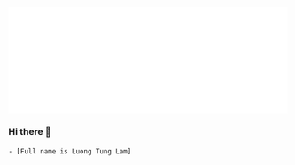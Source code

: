 <img src="./assets/svg/header-top.svg" align="center" alt="Luong Tung Lam">

### Hi there 👋

    - [Full name is Luong Tung Lam]


